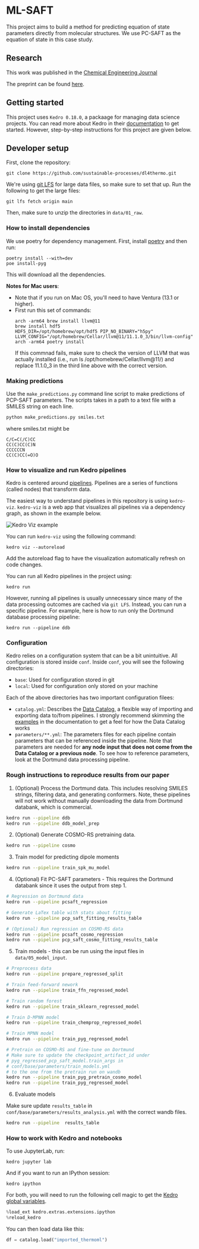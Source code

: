 # ML-SAFT

This project aims to build a method for predicting equation of state parameters directly from molecular structures. We use PC-SAFT as the equation of state in this case study.

## Research 

This work was published in the [Chemical Engineering Journal](https://doi.org/10.1016/j.cej.2024.151999)

The preprint can be found [here](https://chemrxiv.org/engage/chemrxiv/article-details/6456371107c3f029374e6608).


## Getting started

This project uses `Kedro 0.18.0`, a packaage for managing data science projects. You can read more about Kedro in their [documentation](https://kedro.readthedocs.io) to get started. However, step-by-step instructions for this project are given below.


## Developer setup

First, clone the repository:

```
git clone https://github.com/sustainable-processes/dl4thermo.git
```

We're using [git LFS]((https://docs.gitlab.com/ee/topics/git/lfs/#using-git-lfs)) for large data files, so make sure to set that up. Run the following to get the large files:

```
git lfs fetch origin main
```

Then, make sure to unzip the directories in `data/01_raw`.


### How to install dependencies

We use poetry for dependency management. First, install [poetry](https://python-poetry.org/docs/#installation) and then run:

```
poetry install --with=dev
poe install-pyg
```
This will download all the dependencies.

**Notes for Mac users**:
- Note that if you run on Mac OS, you'll need to have Ventura (13.1 or higher).
- First run this set of commands:
    ```
    arch -arm64 brew install llvm@11
    brew install hdf5
    HDF5_DIR=/opt/homebrew/opt/hdf5 PIP_NO_BINARY="h5py" LLVM_CONFIG="/opt/homebrew/Cellar/llvm@11/11.1.0_3/bin/llvm-config" arch -arm64 poetry install
    ```
  If this commnad fails, make sure to check the version of LLVM that was actually installed (i.e., run ls /opt/homebrew/Cellar/llvm@11/) and replace 11.1.0_3 in the third line above with the correct version.

### Making predictions

Use the `make_predictions.py` command line script to make predictions of PCP-SAFT parameters. The scripts takes in a path to a text file with a SMILES string on each line.

```bash
python make_predictions.py smiles.txt
```

where smiles.txt might be

```
C/C=C(/C)CC
CC(C)CC(C)N
CCCCCCN
CC(C)CC(=O)O
```
    

### How to visualize and run Kedro pipelines

Kedro is centered around [pipelines](https://kedro.readthedocs.io/en/0.18.0/nodes_and_pipelines/pipeline_introduction.html). Pipelines are a series of functions (called nodes) that transform data.

The easiest way to understand pipelines in this repository is using `kedro-viz`. `kedro-viz` is a web app that visualizes all pipelines via a dependency graph, as shown in the example below.

![Kedro Viz example](static/kedro_viz_example.png)

You can run `kedro-viz` using the following command:

```
kedro viz --autoreload
```
Add the autoreload flag to have the visualization automatically refresh on code changes.

You can run all Kedro pipelines in the project using:

```
kedro run
```

However, running all pipelines is usually unnecessary since many of the data processing outcomes are cached via `git LFS`.  Instead, you can run a specific pipeline. For example, here is how to run only the Dortmund database processing pipeline:

```
kedro run --pipeline ddb
```

### Configuration

Kedro relies on a configuration system that can be a bit unintuitive. All configuration is stored inside `conf`. Inside `conf`, you will see the following directories:

- `base`: Used for configuration stored in git
- `local`: Used for configuration only stored on your machine

Each of the above directories has two important configuration filees:

- `catalog.yml`: Describes the [Data Catalog](https://kedro.readthedocs.io/en/0.18.0/data/data_catalog.html), a flexible way of importing and exporting data to/from pipelines. I strongly recommend skimming the [examples](https://kedro.readthedocs.io/en/0.18.0/data/data_catalog.html) in the documentation to get a feel for how the Data Catalog works
- `parameters/**.yml`: The parameters files for each pipeline contain parameters that can be referenced inside the pipeline. Note that parameters are needed for **any node input that does not come from the Data Catalog or a previous node**. To see how to reference parameters, look at the Dortmund data processing pipeline. 


### Rough instructions to reproduce results from our paper

1. (Optional) Process the Dortmund data. This includes resolving SMILES strings, filtering data, and generating conformers.
   Note, these pipelines will not work without manually downloading the data from Dortmund databank, which is commercial.

  ```bash
  kedro run --pipeline ddb
  kedro run --pipeline ddb_model_prep
  ```

2. (Optional) Generate COSMO-RS pretraining data.

  ```bash
  kedro run --pipeline cosmo
  ```

3. Train model for predicting dipole moments

  ```bash
  kedro run --pipeline train_spk_mu_model
  ```

4. (Optional) Fit PC-SAFT parameters - This requires the Dortmund databank since it uses the output from step 1. 

  ```bash
  # Regression on Dortmund data
  kedro run --pipeline pcsaft_regression

  # Generate LaTex table with stats about fitting
  kedro run --pipeline pcp_saft_fitting_results_table

  # (Optional) Run regression on COSMO-RS data
  kedro run --pipeline pcsaft_cosmo_regression
  kedro run --pipeline pcp_saft_cosmo_fitting_results_table
  ```

5. Train models - this can be run using the input files in `data/05_model_input`.

  ```bash
  # Preprocess data
  kedro run --pipeline prepare_regressed_split

  # Train feed-forward nework
  kedro run --pipeline train_ffn_regressed_model

  # Train random forest
  kedro run --pipeline train_sklearn_regressed_model

  # Train D-MPNN model
  kedro run --pipeline train_chemprop_regressed_model

  # Train MPNN model
  kedro run --pipeline train_pyg_regressed_model

  # Pretrain on COSMO-RS and fine-tune on Dortmund
  # Make sure to update the checkpoint_artifact_id under
  # pyg_regressed_pcp_saft_model.train_args in 
  # conf/base/parameters/train_models.yml
  # to the one from the pretrain run on wandb
  kedro run --pipeline train_pyg_pretrain_cosmo_model
  kedro run --pipeline train_pyg_regressed_model
  ```

6. Evaluate models

  Make sure update `results_table` in `conf/base/parameters/results_analysis.yml` with the correct wandb files.

  ```bash
  kedro run --pipeline  results_table
  ```

### How to work with Kedro and notebooks


To use JupyterLab, run: 

```
kedro jupyter lab
```

And if you want to run an IPython session:

```
kedro ipython
```

For both, you will need to run the following cell magic to get the [Kedro global variables](https://kedro.readthedocs.io/en/latest/11_tools_integration/02_ipython.html#load-datacatalog-in-ipython).

```python
%load_ext kedro.extras.extensions.ipython
%reload_kedro
```

You can then load data like this:

```python
df = catalog.load("imported_thermoml")
```


